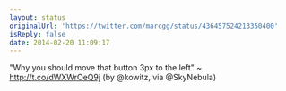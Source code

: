 ```yaml
---
layout: status
originalUrl: 'https://twitter.com/marcgg/status/436457524213350400'
isReply: false
date: 2014-02-20 11:09:17
---
```


"Why you should move that button 3px to the left" ~ http://t.co/dWXWrOeQ9j (by @kowitz, via @SkyNebula)
